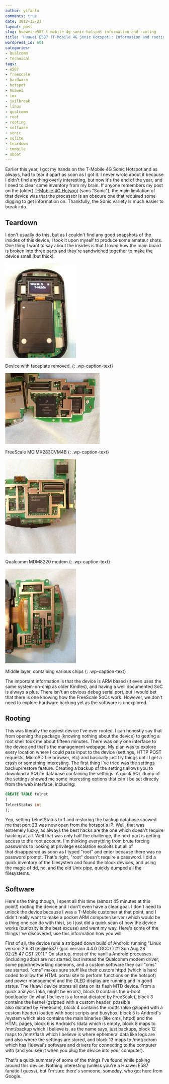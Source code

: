 ```yaml
---
author: yifanlu
comments: true
date: 2012-12-31
layout: post
slug: huawei-e587-t-mobile-4g-sonic-hotspot-information-and-rooting
title: 'Huawei E587 (T-Mobile 4G Sonic Hotspot): Information and rooting'
wordpress_id: 601
categories:
- Qualcomm
- Technical
tags:
- e587
- freescale
- hardware
- hotspot
- huawei
- imx
- jailbreak
- linux
- qualcomm
- root
- rooting
- software
- sonic
- sqlite
- teardown
- tmobile
- uboot
---
```


Earlier this year, I got my hands on the T-Mobile 4G Sonic Hotspot and as always, had to tear it apart as soon as I got it. I never wrote about it because I didn't find anything overly interesting, but now it's the end of the year, and I need to clear some inventory from my brain. If anyone remembers my post on the (older) [T-Mobile 4G Hotspot](/2012/03/07/unlocking-t-mobile-4g-hotspot-zte-mf61-a-case-study/) (sans "Sonic"), the main limitation of that device was that the processor is an obscure one that required some digging to get information on. Thankfully, the Sonic variety is much easier to break into.<!-- more -->


## Teardown


I don't usually do this, but as I couldn't find any good snapshots of the insides of this device, I took it upon myself to produce some amateur shots. One thing I want to say about the insides is that I loved how the main board is broken into three parts and they're sandwiched together to make the device small (but thick).

[![Device with faceplate removed.](/images/2012/12/e587_body-225x300.jpg)](/2012/12/31/huawei-e587-t-mobile-4g-sonic-hotspot-information-and-rooting/e587_body/)

Device with faceplate removed.
{: .wp-caption-text}



[![MCIMX283CVM4B](/images/2012/12/e587_soc-300x225.jpg)](/2012/12/31/huawei-e587-t-mobile-4g-sonic-hotspot-information-and-rooting/e587_soc/)

FreeScale MCIMX283CVM4B
{: .wp-caption-text}



[![Qualcomm MDM8220 modem](/images/2012/12/e587_modem-225x300.jpg)](/2012/12/31/huawei-e587-t-mobile-4g-sonic-hotspot-information-and-rooting/e587_modem/)

Qualcomm MDM8220 modem
{: .wp-caption-text}



[![Middle layer, containing various chips](/images/2012/12/e587_chips-225x300.jpg)](/2012/12/31/huawei-e587-t-mobile-4g-sonic-hotspot-information-and-rooting/e587_chips/)

Middle layer, containing various chips
{: .wp-caption-text}



The important information is that the device is ARM based (it even uses the same system-on-chip as older Kindles), and having a well documented SoC is always a plus. There isn't an obvious debug serial port, but I would bet that there is one knowing how the FreeScale SoCs work. However, we don't need to explore hardware hacking yet as the software is unexplored.


## Rooting


This was literally the easiest device I've ever rooted. I can honestly say that from opening the package (knowing nothing about the device) to getting a root shell took me about fifteen minutes. There was only one interface to the device and that's the management webpage. My plan was to explore every location where I could pass input to the device (settings, HTTP POST requests, MicroSD file browser, etc) and basically just try things until I get a crash or something interesting. The first thing I've tried was the settings backup/restore feature. Creating a backup of the settings allows you to download a SQLite database containing the settings. A quick SQL dump of the settings showed me some interesting options that can't be set directly from the web interface, including:


```sql
CREATE TABLE telnet
(
TelnetStatus int
);
```


Yep, setting TelnetStatus to 1 and restoring the backup database showed me that port 23 was now open from the hotspot's IP. Well, that was extremely lucky, as always the best hacks are the one which doesn't require hacking at all. Well that was only half the challenge, the next part is getting access to the root account. I'm thinking everything from brute forcing passwords to looking at privilege escalation exploits but all of that disappeared as soon as I typed "root" and enter because there was no password prompt. That's right, "root" doesn't require a password. I did a quick inventory of the filesystem and found the block devices, and using the magic of dd, nc, and the old Unix pipe, quickly dumped all the filesystems.


## Software


Here's the thing though, I spent all this time (almost 45 minutes at this point!) rooting the device and I don't even have a clear goal. I don't need to unlock the device because I was a T-Mobile customer at that point, and I didn't really want to make a pocket ARM computer/server (which would be a thing one can do with this), so I just did a quick scan of how the device works (curiosity is the best excuse) and went my way. Here's some of the things I've discovered, use this information how you will.

First of all, the device runs a stripped down build of Android running "Linux version 2.6.31 (e5@e587) (gcc version 4.4.0 (GCC) ) #1 Sun Aug 28 02:25:47 CST 2011." On startup, most of the vanilla Android processes (including adbd) are not started, but instead the Qualcomm modem driver, some pppd/networking daemons, and a custom software they call "cms" are started. "cms" makes sure stuff like their custom httpd (which is hard coded to allow the HTML portal site to perform functions on the hotspot) and power management and the OLED display are running and in good status. The Huawi device stores all data on its flash MTD device. From a quick analysis (aka, might be errors), block 0 contains the u-boot bootloader (in what I believe is a format dictated by FreeScale), block 3 contains the kernel (gzipped with a custom header, possible also dictated by FreeScale), block 4 contains the rootfs (also gzipped with a custom header) loaded with boot scripts and busybox, block 5 is Android's /system which also contains the main binaries (like cms, httpd) and the HTML pages, block 6 is Android's /data which is empty, block 8 maps to /mnt/backup which I believe is, as the name says, just backups, block 12 maps to /mnt/flash which I believe is where ephemeral data like logs are and also where the settings are stored, and block 13 maps to /mnt/cdrom which has Huewai's software and drivers for connecting to the computer with (and you see it when you plug the device into your computer).

That's a quick summary of some of the things I've found while poking around this device. Nothing interesting (unless you're a Huawei E587 fanatic I guess), but I'm sure there's someone, someday, who got here from Google.

